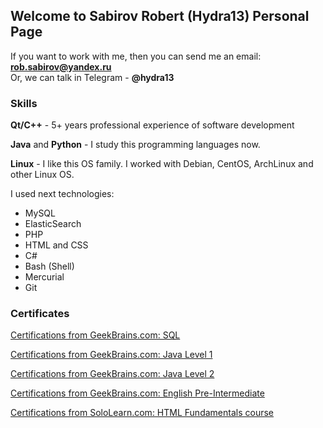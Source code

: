## Welcome to Sabirov Robert (Hydra13) Personal Page

If you want to work with me, then you can send me an email: **rob.sabirov@yandex.ru**
<br>Or, we can talk in Telegram - **@hydra13**

### Skills

**Qt/C++** - 5+ years professional experience of software development

**Java** and **Python** - I study this programming languages now.

**Linux** - I like this OS family. I worked with Debian, CentOS, ArchLinux and other Linux OS.

I used next technologies:
* MySQL
* ElasticSearch
* PHP
* HTML and CSS
* C#
* Bash (Shell)
* Mercurial
* Git

### Certificates

[Certifications from GeekBrains.com: SQL](https://geekbrains.ru/certificates/184263.en)

[Certifications from GeekBrains.com: Java Level 1](https://geekbrains.ru/certificates/188396.en)

[Certifications from GeekBrains.com: Java Level 2](https://geekbrains.ru/certificates/209396.en)

[Certifications from GeekBrains.com: English Pre-Intermediate](https://geekbrains.ru/certificates/442494.en)

[Certifications from SoloLearn.com: HTML Fundamentals course](https://www.sololearn.com/Certificate/1014-940200/pdf/)


